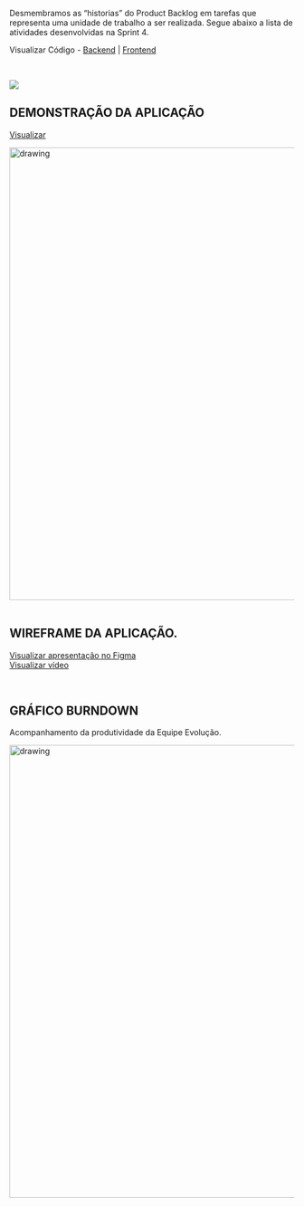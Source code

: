    Desmembramos as “historias” do Product Backlog em tarefas que representa uma unidade de trabalho a ser realizada.
Segue abaixo a lista de atividades desenvolvidas na Sprint 4.

Visualizar Código - <a href=''>Backend</a> | <a href=''>Frontend</a>

   <br/>

![](https://i.imgur.com/UqLe5L7.png)

## DEMONSTRAÇÃO DA APLICAÇÃO

<a href=''>Visualizar</a>

<img src=""   alt="drawing" width=800>

<br />
<br />

## WIREFRAME DA APLICAÇÃO.

<a target="_blank" href=''>Visualizar apresentação no Figma</a>
<br />
<a target="_blank" href='https://github.com/ferreirarita/APRENDIZAGEM-POR-PROJETOS-INTEGRADOS-2021/tree/main/Refer%C3%AAncias/framesprint4'>Visualizar vídeo</a>

<br />

## GRÁFICO BURNDOWN

Acompanhamento da produtividade da Equipe Evolução.

<img src="https://user-images.githubusercontent.com/73767256/120883979-c97c0500-c5b6-11eb-8347-4da5ad187866.png"   alt="drawing" width=800>
